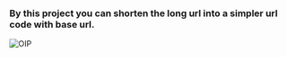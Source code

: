 
### By this project you can shorten the long url into a simpler url code with base url.
![OIP](https://user-images.githubusercontent.com/114577936/208366880-d42dc0cb-ae0e-4455-b97c-4722a6e34d33.jpg)

